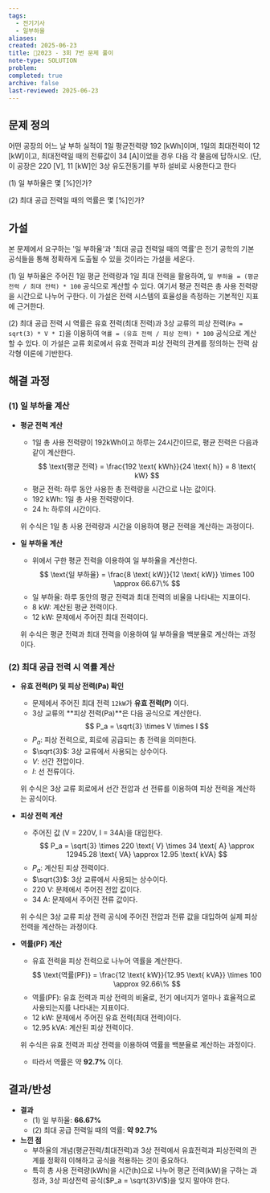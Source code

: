 ```yaml
---
tags:
  - 전기기사
  - 일부하율
aliases: 
created: 2025-06-23
title: 🔬2023 - 3회 7번 문제 풀이
note-type: SOLUTION
problem: 
completed: true
archive: false
last-reviewed: 2025-06-23
---
```



## 문제 정의

어떤 공장의 어느 날 부하 실적이 1일 평균전력량 192 \[kWh]이며, 1일의 최대전력이 12 \[kW]이고, 최대전력일 때의 전류값이 34 \[A]이었을 경우 다음 각 물음에 답하시오. (단, 이 공장은 220 \[V], 11 \[kW]인 3상 유도전동기를 부하 설비로 사용한다고 한다

(1) 일 부하율은 몇 \[%]인가?

(2) 최대 공급 전력일 때의 역률은 몇 \[%]인가?

## 가설

본 문제에서 요구하는 '일 부하율'과 '최대 공급 전력일 때의 역률'은 전기 공학의 기본 공식들을 통해 정확하게 도출될 수 있을 것이라는 가설을 세운다.

(1) 일 부하율은 주어진 1일 평균 전력량과 1일 최대 전력을 활용하여, `일 부하율 = (평균 전력 / 최대 전력) * 100` 공식으로 계산할 수 있다. 여기서 평균 전력은 총 사용 전력량을 시간으로 나누어 구한다. 이 가설은 전력 시스템의 효율성을 측정하는 기본적인 지표에 근거한다.

(2) 최대 공급 전력 시 역률은 유효 전력(최대 전력)과 3상 교류의 피상 전력(`Pa = sqrt(3) * V * I`)을 이용하여 `역률 = (유효 전력 / 피상 전력) * 100` 공식으로 계산할 수 있다. 이 가설은 교류 회로에서 유효 전력과 피상 전력의 관계를 정의하는 전력 삼각형 이론에 기반한다.


## 해결 과정

### (1) 일 부하율 계산

- **평균 전력 계산**
	- 1일 총 사용 전력량이 192kWh이고 하루는 24시간이므로, 평균 전력은 다음과 같이 계산한다.
	$$
	\text{평균 전력} = \frac{192 \text{ kWh}}{24 \text{ h}} = 8 \text{ kW}
	$$
	- $\text{평균 전력}$: 하루 동안 사용한 총 전력량을 시간으로 나눈 값이다.
	- $192 \text{ kWh}$: 1일 총 사용 전력량이다.
	- $24 \text{ h}$: 하루의 시간이다.

	위 수식은 1일 총 사용 전력량과 시간을 이용하여 평균 전력을 계산하는 과정이다.

- **일 부하율 계산**
	- 위에서 구한 평균 전력을 이용하여 일 부하율을 계산한다.
	$$
	\text{일 부하율} = \frac{8 \text{ kW}}{12 \text{ kW}} \times 100 \approx 66.67\%
	$$
	- $\text{일 부하율}$: 하루 동안의 평균 전력과 최대 전력의 비율을 나타내는 지표이다.
	- $8 \text{ kW}$: 계산된 평균 전력이다.
	- $12 \text{ kW}$: 문제에서 주어진 최대 전력이다.

	위 수식은 평균 전력과 최대 전력을 이용하여 일 부하율을 백분율로 계산하는 과정이다.

### (2) 최대 공급 전력 시 역률 계산

- **유효 전력(P) 및 피상 전력(Pa) 확인**
	- 문제에서 주어진 최대 전력 `12kW`가 **유효 전력(P)** 이다.
	- 3상 교류의 **피상 전력(Pa)**은 다음 공식으로 계산한다.
	$$
	P_a = \sqrt{3} \times V \times I
	$$
	- $P_a$: 피상 전력으로, 회로에 공급되는 총 전력을 의미한다.
	- $\sqrt{3}$: 3상 교류에서 사용되는 상수이다.
	- $V$: 선간 전압이다.
	- $I$: 선 전류이다.

	위 수식은 3상 교류 회로에서 선간 전압과 선 전류를 이용하여 피상 전력을 계산하는 공식이다.

- **피상 전력 계산**
	- 주어진 값 (V = 220V, I = 34A)을 대입한다.
	$$
	P_a = \sqrt{3} \times 220 \text{ V} \times 34 \text{ A} \approx 12945.28 \text{ VA} \approx 12.95 \text{ kVA}
	$$
	- $P_a$: 계산된 피상 전력이다.
	- $\sqrt{3}$: 3상 교류에서 사용되는 상수이다.
	- $220 \text{ V}$: 문제에서 주어진 전압 값이다.
	- $34 \text{ A}$: 문제에서 주어진 전류 값이다.

	위 수식은 3상 교류 피상 전력 공식에 주어진 전압과 전류 값을 대입하여 실제 피상 전력을 계산하는 과정이다.

- **역률(PF) 계산**
	- 유효 전력을 피상 전력으로 나누어 역률을 계산한다.
	$$
	\text{역률(PF)} = \frac{12 \text{ kW}}{12.95 \text{ kVA}} \times 100 \approx 92.66\%
	$$
	- $\text{역률(PF)}$: 유효 전력과 피상 전력의 비율로, 전기 에너지가 얼마나 효율적으로 사용되는지를 나타내는 지표이다.
	- $12 \text{ kW}$: 문제에서 주어진 유효 전력(최대 전력)이다.
	- $12.95 \text{ kVA}$: 계산된 피상 전력이다.

	위 수식은 유효 전력과 피상 전력을 이용하여 역률을 백분율로 계산하는 과정이다.
	- 따라서 역률은 약 **92.7%** 이다.


## 결과/반성

- **결과**
	- (1) 일 부하율: **66.67%**
	- (2) 최대 공급 전력일 때의 역률: **약 92.7%**
- **느낀 점**
	- 부하율의 개념(평균전력/최대전력)과 3상 전력에서 유효전력과 피상전력의 관계를 정확히 이해하고 공식을 적용하는 것이 중요하다.
	- 특히 총 사용 전력량(kWh)을 시간(h)으로 나누어 평균 전력(kW)을 구하는 과정과, 3상 피상전력 공식($P_a = \sqrt{3}VI$)을 잊지 말아야 한다.